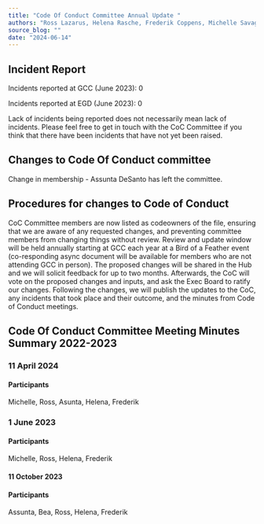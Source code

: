 ```yaml
---
title: "Code Of Conduct Committee Annual Update "
authors: "Ross Lazarus, Helena Rasche, Frederik Coppens, Michelle Savage"
source_blog: ""
date: "2024-06-14"
---
```


## Incident Report
Incidents reported at GCC (June 2023): 0 <br />

Incidents reported at EGD (June 2023): 0 <br />


Lack of incidents being reported does not necessarily mean lack of incidents. 
Please feel free to get in touch with the CoC Committee if you think that there have been incidents that have not yet been raised.


## Changes to Code Of Conduct committee
Change in membership - Assunta DeSanto has left the committee.

## Procedures for changes to Code of Conduct
CoC Committee members are now listed as codeowners of the file, ensuring that we are aware of any requested changes, and preventing 
committee members from changing things without review. Review and update window will be held annually starting at GCC each year at a Bird of a Feather event (co-responding async document will be available for members who are not attending GCC in person).  The proposed changes will be shared in the Hub and we will solicit feedback for up to two months. Afterwards, the CoC will vote on the proposed changes and inputs, and ask the Exec Board to ratify our changes. Following the changes, we will publish the updates to the CoC, any incidents that took place and their outcome, and the minutes from Code of Conduct meetings.


## Code Of Conduct Committee Meeting Minutes Summary 2022-2023

### 11 April 2024

#### Participants 
Michelle, Ross, Asunta, Helena, Frederik

### 1 June 2023

#### Participants 
Michelle, Ross, Helena, Frederik

#### 11 October 2023

#### Participants 
Assunta, Bea, Ross, Helena, Frederik

